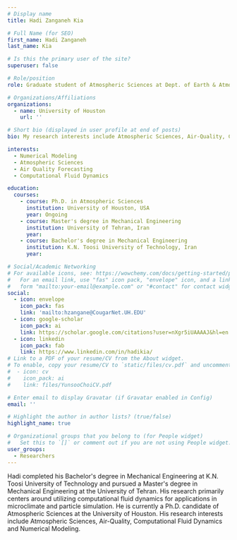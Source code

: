 ```yaml
---
# Display name
title: Hadi Zanganeh Kia

# Full Name (for SEO)
first_name: Hadi Zanganeh
last_name: Kia

# Is this the primary user of the site?
superuser: false

# Role/position
role: Graduate student of Atmospheric Sciences at Dept. of Earth & Atmospheric Sciences

# Organizations/Affiliations
organizations:
  - name: University of Houston
    url: ''

# Short bio (displayed in user profile at end of posts)
bio: My research interests include Atmospheric Sciences, Air-Quality, Computational Fluid Dynamics and Numerical Modeling.

interests:
  - Numerical Modeling
  - Atmospheric Sciences
  - Air Quality Forecasting
  - Computational Fluid Dynamics

education:
  courses:
    - course: Ph.D. in Atmospheric Sciences
      institution: University of Houston, USA
      year: Ongoing
    - course: Master's degree in Mechanical Engineering
      institution: University of Tehran, Iran
      year: 
    - course: Bachelor's degree in Mechanical Engineering
      institution: K.N. Toosi University of Technology, Iran
      year: 

# Social/Academic Networking
# For available icons, see: https://wowchemy.com/docs/getting-started/page-builder/#icons
#   For an email link, use "fas" icon pack, "envelope" icon, and a link in the
#   form "mailto:your-email@example.com" or "#contact" for contact widget.
social:
  - icon: envelope
    icon_pack: fas
    link: 'mailto:hzangane@CougarNet.UH.EDU'
  - icon: google-scholar
    icon_pack: ai
    link: https://scholar.google.com/citations?user=nXgr5iUAAAAJ&hl=en
  - icon: linkedin
    icon_pack: fab
    link: https://www.linkedin.com/in/hadikia/
# Link to a PDF of your resume/CV from the About widget.
# To enable, copy your resume/CV to `static/files/cv.pdf` and uncomment the lines below.
#  - icon: cv
#    icon_pack: ai
#    link: files/YunsooChoiCV.pdf

# Enter email to display Gravatar (if Gravatar enabled in Config)
email: ''

# Highlight the author in author lists? (true/false)
highlight_name: true

# Organizational groups that you belong to (for People widget)
#   Set this to `[]` or comment out if you are not using People widget.
user_groups:
  - Researchers 
---
```

Hadi completed his Bachelor's degree in Mechanical Engineering at K.N. Toosi University of Technology and pursued a Master's degree in Mechanical Engineering at the University of Tehran. His research primarily centers around utilizing computational fluid dynamics for applications in microclimate and particle simulation. He is currently a Ph.D. candidate of Atmospheric Sciences at the University of Houston. His research interests include Atmospheric Sciences, Air-Quality, Computational Fluid Dynamics and Numerical Modeling.




